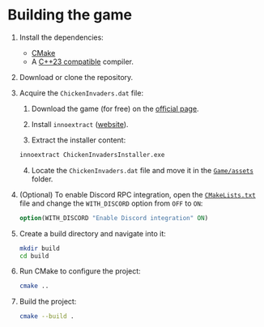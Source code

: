 # Building the game

1. Install the dependencies:

    - [CMake](https://cmake.org/)
    - A [C++23 compatible](https://en.cppreference.com/w/cpp/compiler_support#C.2B.2B23_features) compiler.

2. Download or clone the repository.

3. Acquire the `ChickenInvaders.dat` file:

    1. Download the game (for free) on the [official page](https://www.interactionstudios.com/chickeninvaders.php).

    2. Install `innoextract` ([website](https://constexpr.org/innoextract/)).

    3. Extract the installer content:

    ```sh
    innoextract ChickenInvadersInstaller.exe
    ```

    4. Locate the `ChickenInvaders.dat` file and move it in the [`Game/assets`](../Game/assets/) folder.

4. (Optional) To enable Discord RPC integration, open the [`CMakeLists.txt`](../CMakeLists.txt) file and change the `WITH_DISCORD` option from `OFF` to `ON`:

    ```cmake
    option(WITH_DISCORD "Enable Discord integration" ON)
    ```

5. Create a build directory and navigate into it:

    ```sh
    mkdir build
    cd build
    ```

6. Run CMake to configure the project:

    ```sh
    cmake ..
    ```

7. Build the project:

    ```sh
    cmake --build .
    ```
